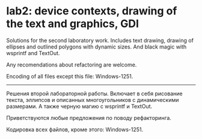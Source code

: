 # lab2: device contexts, drawing of the text and graphics, GDI
Solutions for the second laboratory work. Includes text drawing, drawing of 
ellipses and outlined polygons with dynamic sizes. 
And black magic with wsprintf and TextOut.

Any recomendations about refactoring are welcome.

Encoding of all files except this file: Windows-1251.

------------------------------

Решения второй лабораторной работы. Включает в себя рисование текста, 
эллипсов и описанных многоугольников с динамическими размерами. А также 
черную магию с wsprintf и TextOut. 

Приветствуются любые предложения по поводу рефакторинга.

Кодировка всех файлов, кроме этого: Windows-1251.
